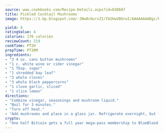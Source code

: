 ```yaml
---
source: www.cookbooks.com/Recipe-Details.aspx?id=838687
title: Pickled Cocktail Mushrooms
image: https://1.bp.blogspot.com/-2Nw8c0urvZI/YA2HwVBOrwI/AAAAAAAABgc/hcoCuYbLRGghREWYfHLERS8jzKEXzVPXwCLcBGAsYHQ/s154/14.png

yield: 6
ratingValue: 4
calories: 176 calories
reviewCount: 219
cookTime: PT2H
prepTime: PT30M
ingredients:
- "2 4 oz. cans button mushrooms"
- "1 c. white wine or cider vinegar"
- "1 Tbsp. sugar"
- "1 shredded bay leaf"
- "3 whole cloves"
- "3 whole black peppercorns"
- "1 clove garlic, sliced"
- "1 slice lemon"
directions:
- "Combine vinegar, seasonings and mushroom liquid."
- "Boil for 3 minutes."
- "Turn off heat."
- "Add mushrooms and place in a glass jar. Refrigerate overnight, but flavor improves if refrigerated for 1 to 2 weeks."
crypto:
- "One half Bitcoin gets a full year mega-pass membership to BlueBlood."
---
```

